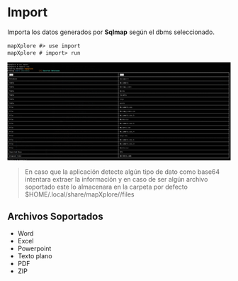 # Import

Importa los datos generados por **Sqlmap** según el dbms seleccionado.

```
mapXplore #> use import
mapXplore # import> run
```
<img src="../screenshot/import.png" >

> En caso que la aplicación detecte algún tipo de dato como base64 intentara extraer la información y en caso de ser algún archivo soportado este lo almacenara en la carpeta por defecto $HOME/.local/share/mapXplore/<database>/files

## Archivos Soportados
* Word
* Excel
* Powerpoint
* Texto plano
* PDF
* ZIP

